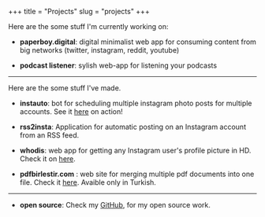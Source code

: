 +++
title = "Projects"
slug = "projects"
+++

Here are the some stuff I'm currently working on:

- **paperboy.digital**: digital minimalist web app for consuming content from big networks (twitter, instagram, reddit, youtube)

- **podcast listener**: sylish web-app for listening your podcasts

---------------
Here are the some stuff I've made.

- **instauto**: bot for scheduling multiple instagram photo posts for multiple accounts. See it [here](https://vimeo.com/300161419) on action!

- **rss2insta**: Application for automatic posting on an Instagram account from an RSS feed.

- **whodis**: web app for getting any Instagram user's profile picture in HD. Check it on [here](https://zavodx.com/whodis).

- **pdfbirlestir.com** : web site for merging multiple pdf documents into one file. Check it [here](https://pdfbirlestir.com). Avaible only in Turkish.

------------

- **open source**: Check my [GitHub](https://github.com/ozkc), for my open source work.
